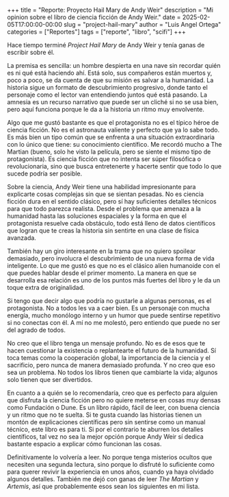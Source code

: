 +++
title = "Reporte: Proyecto Hail Mary de Andy Weir"
description = "Mi opinion sobre el libro de ciencia ficción de Andy Weir."
date = 2025-02-05T17:00:00-00:00
slug = "project-hail-mary"
author = "Luis Angel Ortega"
categories = ["Reportes"]
tags = ["reporte", "libro", "scifi"]
+++

Hace tiempo terminé *Project Hail Mary* de Andy Weir y tenía ganas de escribir sobre él.

La premisa es sencilla: un hombre despierta en una nave sin recordar quién es ni qué está haciendo ahí. Está solo, sus compañeros están muertos y, poco a poco, se da cuenta de que su misión es salvar a la humanidad. La historia sigue un formato de descubrimiento progresivo, donde tanto el personaje como el lector van entendiendo juntos qué está pasando. La amnesia es un recurso narrativo que puede ser un cliché si no se usa bien, pero aquí funciona porque le da a la historia un ritmo muy envolvente.

Algo que me gustó bastante es que el protagonista no es el típico héroe de ciencia ficción. No es el astronauta valiente y perfecto que ya lo sabe todo. Es más bien un tipo común que se enfrenta a una situación extraordinaria con lo único que tiene: su conocimiento científico. Me recordó mucho a The Martian (bueno, solo he visto la película, pero se siente el mismo tipo de protagonista). Es ciencia ficción que no intenta ser súper filosófica o revolucionaria, sino que busca entretenerte y hacerte sentir que todo lo que sucede podría ser posible.

Sobre la ciencia, Andy Weir tiene una habilidad impresionante para explicarte cosas complejas sin que se sientan pesadas. No es ciencia ficción dura en el sentido clásico, pero sí hay suficientes detalles técnicos para que todo parezca realista. Desde el problema que amenaza a la humanidad hasta las soluciones espaciales y la forma en que el protagonista resuelve cada obstáculo, todo está lleno de datos científicos que logran que te creas la historia sin sentirte en una clase de física avanzada.

También hay un giro interesante en la trama que no quiero spoilear demasiado, pero involucra el descubrimiento de una nueva forma de vida inteligente. Lo que me gustó es que no es el clásico alien humanoide con el que puedes hablar desde el primer momento. La manera en que se desarrolla esa relación es uno de los puntos más fuertes del libro y le da un toque extra de originalidad.

Si tengo que decir algo que podría no gustarle a algunas personas, es el protagonista. No a todos les va a caer bien. Es un personaje con mucha energía, mucho monólogo interno y un humor que puede sentirse repetitivo si no conectas con él. A mí no me molestó, pero entiendo que puede no ser del agrado de todos.

No creo que el libro tenga un mensaje profundo. No es de esos que te hacen cuestionar la existencia o replantearte el futuro de la humanidad. Sí toca temas como la cooperación global, la importancia de la ciencia y el sacrificio, pero nunca de manera demasiado profunda. Y no creo que eso sea un problema. No todos los libros tienen que cambiarte la vida; algunos solo tienen que ser divertidos.

En cuanto a a quién se lo recomendaría, creo que es perfecto para alguien que disfruta la ciencia ficción pero no quiere meterse en cosas muy densas como Fundación o Dune. Es un libro rápido, fácil de leer, con buena ciencia y un ritmo que no te suelta. Si te gusta cuando las historias tienen un montón de explicaciones científicas pero sin sentirse como un manual técnico, este libro es para ti. Si por el contrario te aburren los detalles científicos, tal vez no sea la mejor opción porque Andy Weir sí dedica bastante espacio a explicar cómo funcionan las cosas.

Definitivamente lo volvería a leer. No porque tenga misterios ocultos que necesiten una segunda lectura, sino porque lo disfruté lo suficiente como para querer revivir la experiencia en unos años, cuando ya haya olvidado algunos detalles. También me dejó con ganas de leer *The Martian* y *Artemis*, así que probablemente esos sean los siguientes en mi lista.
